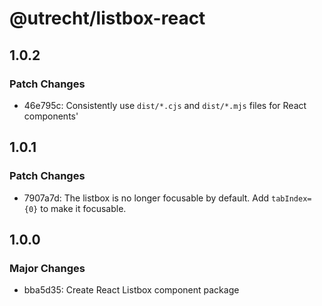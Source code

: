 # @utrecht/listbox-react

## 1.0.2

### Patch Changes

- 46e795c: Consistently use `dist/*.cjs` and `dist/*.mjs` files for React components'

## 1.0.1

### Patch Changes

- 7907a7d: The listbox is no longer focusable by default. Add `tabIndex={0}` to make it focusable.

## 1.0.0

### Major Changes

- bba5d35: Create React Listbox component package
